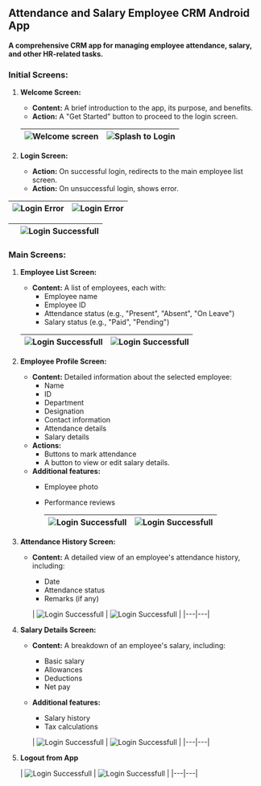 ## Attendance and Salary Employee CRM Android App

**A comprehensive CRM app for managing employee attendance, salary, and other HR-related tasks.**

### Initial Screens:
1. **Welcome Screen:**
   * **Content:** A brief introduction to the app, its purpose, and benefits.
   * **Action:** A "Get Started" button to proceed to the login screen.
    
    | ![Welcome screen](ResourcesUsedInProject/appUI/openapp_dark.gif)  |  ![Splash to Login](ResourcesUsedInProject/appUI/splash_to_login_dark.gif) |
    |---|---|

2. **Login Screen:**
   * **Action:** On successful login, redirects to the main employee list screen.
   * **Action:** On unsuccessful login, shows error.
    
| ![Login Error](ResourcesUsedInProject/appUI/login_error_light.gif) | ![Login Error](ResourcesUsedInProject/appUI/login_fail_dark.gif) |   
|--------------------------------------------------------------------|------------------------------------------------------------------|
    
|  | ![Login Successfull](ResourcesUsedInProject/appUI/login_successfull_dark.gif) |   
|--------------------------------------------------------------------|--------------------------------------------------------------------------------|



### Main Screens: 
1. **Employee List Screen:**
   * **Content:** A list of employees, each with:
     * Employee name
     * Employee ID
     * Attendance status (e.g., "Present", "Absent", "On Leave")
     * Salary status (e.g., "Paid", "Pending")

   | ![Login Successfull](ResourcesUsedInProject/appUI/home_scroll_light.gif)  | ![Login Successfull](ResourcesUsedInProject/appUI/homescreen_ui_dark.gif)  |    
   |---|---|    

2. **Employee Profile Screen:**
   * **Content:** Detailed information about the selected employee:
     * Name
     * ID
     * Department
     * Designation
     * Contact information
     * Attendance details
     * Salary details
   * **Actions:**
     * Buttons to mark attendance
     * A button to view or edit salary details.
   * **Additional features:**
     * Employee photo   
     * Performance reviews

       | ![Login Successfull](ResourcesUsedInProject/appUI/open_profile_page_light.gif)  |  ![Login Successfull](ResourcesUsedInProject/appUI/open_profile_page_dark.gif) |
       |---|---|

3. **Attendance History Screen:**
   * **Content:** A detailed view of an employee's attendance history, including:
     * Date
     * Attendance status
     * Remarks (if any)
     
      | ![Login Successfull](ResourcesUsedInProject/appUI/attendance_summary_ui_light.gif)  |  ![Login Successfull](ResourcesUsedInProject/appUI/attendance_summary_ui_dark.gif) |
              |---|---|

4. **Salary Details Screen:**
   * **Content:** A breakdown of an employee's salary, including:
     * Basic salary
     * Allowances
     * Deductions
     * Net pay
   * **Additional features:**
     * Salary history
     * Tax calculations
     
      | ![Login Successfull](ResourcesUsedInProject/appUI/salary_summaryOpen_light.gif)  |  ![Login Successfull](ResourcesUsedInProject/appUI/salary_summary_dark.gif) |
                     |---|---|

5. **Logout from App**

     | ![Login Successfull](ResourcesUsedInProject/appUI/logout_light.gif)  |  ![Login Successfull](ResourcesUsedInProject/appUI/logout_dark.gif) |
                           |---|---|
